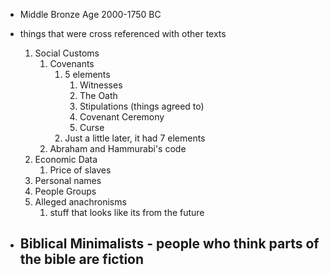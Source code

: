 - Middle Bronze Age 2000-1750 BC

- things that were cross referenced with other texts
	1. Social Customs
		1. Covenants
			1. 5 elements
				1. Witnesses
				2. The Oath
				3. Stipulations (things agreed to)
				4. Covenant Ceremony
				5. Curse
			2. Just a little later, it had 7 elements
		2. Abraham and Hammurabi's code
	2. Economic Data
		1. Price of slaves
	3. Personal names
	4. People Groups
	5. Alleged anachronisms
		1. stuff that looks like its from the future

- Biblical Minimalists - people who think parts of the bible are fiction
	- 